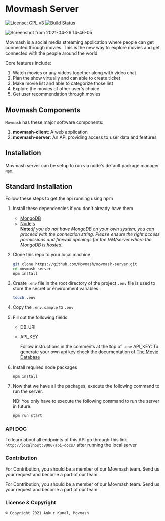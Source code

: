 # Movmash Server
[![License: GPL v3](https://img.shields.io/badge/License-GPLv3-blue.svg)](https://www.gnu.org/licenses/gpl-3.0)
[![Build Status](https://travis-ci.org/Movmash/movmash-server.svg?branch=master)](https://travis-ci.org/Movmash/movmash-server)


![Screenshot from 2021-04-26 14-46-05](https://user-images.githubusercontent.com/57923976/116059206-3b029280-a69e-11eb-9be4-ef5b89247674.png)



Movmash is a social media streaming application where people can get connected through movies. This is the new way to explore movies and get connected with the people around the world 

Core features include:

1.  Watch movies or any videos together along with video chat
2.  Plan the show virtually and can able to create ticket
3.  Make movie list and able to categorize those list
4.  Explore the movies of other user's choice
5.  Get user recommendation through movies


## Movmash Components

`Movmash` has these major software components:

1. **movmash-client**: A web application
1. **movmash-server**: An API providing access to user data and features


## Installation


Movmash server can be setup to run via node's default package manager `Npm`.



## Standard Installation

Follow these steps to get the api running using npm

1. Install these dependencies if you don't already have them
   - [MongoDB](https://docs.mongodb.com/manual/administration/install-community/)
   - [Nodejs](https://nodejs.org/en/)<br>
   <strong>Note:</strong><em>If you do not have MongoDB on your own system, you can proceed with the connection string. Please ensure the right access permissions and firewall openings for the VM/server where the MongoDB is hosted.</em>
2. Clone this repo to your local machine

   ```sh
   git clone https://github.com/Movmash/movmash-server.git
   cd movmash-server
   npm install
   ```

3. Create `.env` file in the root directory of the project
   `.env` file is used to store the secret or environment variables.

   ```sh
   touch .env
   ```

4. Copy the `.env.sample` to `.env`

5. Fill out the following fields:

   - DB_URI
   - API_KEY

     Follow instructions in the comments at the top of `.env`
     API_KEY: To generate your own api key check the documentation of [The Movie Database](https://developers.themoviedb.org/3)

6. Install required node packages

   ```sh
   npm install
   ```

7. Now that we have all the packages, execute the following command to run the server.

   NB: You only have to execute the following command to run the server in future.

   ```sh
   npm run start
   ```


### API DOC

To learn about all endpoints of this API go through this link `http://localhost:8000/api-docs/` after running the local server 

### Contribution

For Contribution, you should be a member of our Movmash team. Send us your request and become a part of our team.

For Contribution, you should be a member of our Movmash team. Send us your request and become a part of our team.

### License & Copyright

`© Copyright 2021 Ankur Kunal, Movmash`

